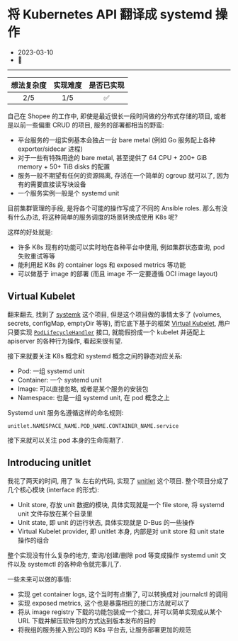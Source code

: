 # 将 Kubernetes API 翻译成 systemd 操作

* 2023-03-10
* 💼

---

| 想法复杂度 | 实现难度 | 是否已实现 |
|:-----:|:----:|:-----:|
|  2/5  | 1/5  |   ✅   |

自己在 Shopee 的工作中, 即使是最近很长一段时间做的分布式存储的项目, 或者是以前一些偏重 CRUD 的项目,
服务的部署都相当的野蛮:

* 平台服务的一组实例基本会独占一台 bare metal (例如 Go 服务配上各种 exporter/sidecar 进程)
* 对于一些有特殊用途的 bare metal, 甚至提供了 64 CPU + 200+ GiB memory + 50+ TiB disks 的配置
* 服务一般不期望有任何的资源隔离, 存活在一个简单的 cgroup 就可以了, 因为有的需要直接读写块设备
* 一个服务实例一般是个 systemd unit

目前集群管理的手段, 是将各个可能的操作写成了不同的 Ansible roles. 那么有没有什么办法, 将这种简单的服务调度的场景转换成使用
K8s 呢?

这样的好处就是:

* 许多 K8s 现有的功能可以实时地在各种平台中使用, 例如集群状态查询, pod 失败重试等等
* 能利用起 K8s 的 container logs 和 exposed metrics 等功能
* 可以做基于 image 的部署 (而且 image 不一定要遵循 OCI image layout)

## Virtual Kubelet

翻来翻去, 找到了 [systemk] 这个项目, 但是这个项目做的事情太多了 (volumes, secrets, configMap, emptyDir 等等),
而它底下基于的框架 [Virtual Kubelet], 用户只要实现 [`PodLifecycleHandler`] 接口, 就能假扮成一个 kubelet 并适配上
apiserver 的各种行为操作, 看起来很有望.

接下来就要关注 K8s 概念和 systemd 概念之间的静态对应关系:

* Pod: 一组 systemd unit
* Container: 一个 systemd unit
* Image: 可以直接忽略, 或者是某个服务的安装包
* Namespace: 也是一组 systemd unit, 在 pod 概念之上

Systemd unit 服务名遵循这样的命名规则:

```plaintext
unitlet.NAMESPACE_NAME.POD_NAME.CONTAINER_NAME.service
```

接下来就可以关注 pod 本身的生命周期了.

[systemk]: https://github.com/virtual-kubelet/systemk

[Virtual Kubelet]: https://github.com/virtual-kubelet/virtual-kubelet

[`PodLifecycleHandler`]: https://github.com/virtual-kubelet/virtual-kubelet/blob/v1.7.0/node/podcontroller.go#L47

## Introducing unitlet

我花了两天的时间, 用了 1k 左右的代码, 实现了 [unitlet] 这个项目. 整个项目分成了几个核心模块 (interface 的形式):

* Unit store, 存放 unit 数据的模块, 具体实现就是一个 file store, 将 systemd unit 文件存放在某个目录里
* Unit state, 即 unit 的运行状态, 具体实现就是 D-Bus 的一些操作
* Virtual Kubelet provider, 即 unitlet 本身, 内部是对 unit store 和 unit state 操作的组合

整个实现没有什么复杂的地方, 查询/创建/删除 pod 等变成操作 systemd unit 文件以及 systemctl 的各种命令就完事儿了.

一些未来可以做的事情:

* 实现 get container logs, 这个当时有点懒了, 可以转换成对 journalctl 的调用
* 实现 exposed metrics, 这个也是暴露相应的接口方法就可以了
* 将从 image registry 下载的功能包装成一个接口, 并可以简单实现成从某个 URL 下载并解压软件包的方式达到版本发布的目的
* 将我组的服务接入到公司的 K8s 平台去, 让服务部署更加的规范

[unitlet]: https://github.com/anqur/unitlet
